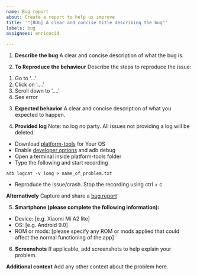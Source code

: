 ```yaml
---
name: Bug report
about: Create a report to help us improve
title: '"[BUG] A clear and concise title describing the bug"'
labels: bug
assignees: enricocid

---
```


1) **Describe the bug**
A clear and concise description of what the bug is.

2) **To Reproduce the behaviour**
Describe the steps to reproduce the issue:
1. Go to '...'
2. Click on '....'
3. Scroll down to '....'
4. See error

3) **Expected behavior**
A clear and concise description of what you expected to happen.

4) **Provided log**
Note: no log no party. All issues not providing a log will be deleted.

- Download [platform-tools](https://developer.android.com/studio/releases/platform-tools) for Your OS 
- Enable [developer options](https://developer.android.com/studio/debug/dev-options) and adb debug
- Open a terminal inside platform-tools folder
- Type the following and start recording

`adb logcat -v long > name_of_problem.txt`

- Reproduce the issue/crash. Stop the recording using ctrl + c

**Alternatively** Capture and share a [bug report](https://developer.android.com/studio/debug/bug-report)

5) **Smartphone (please complete the following information):**
 - Device: [e.g. Xiaomi Mi A2 lite]
 - OS: [e.g. Android 9.0]
 - ROM or mods: [please specify any ROM or mods applied that could affect the normal functioning of the app]

6) **Screenshots**
If applicable, add screenshots to help explain your problem.


**Additional context**
Add any other context about the problem here.
